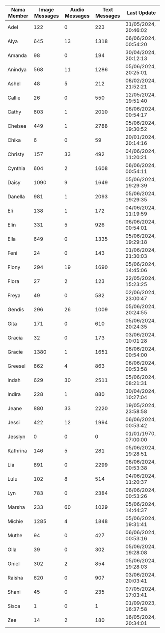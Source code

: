| Nama Member | Image Messages | Audio Messages | Text Messages | Last Update |
| ------ | -------------- | -------------- | ------------- | ------------ |
| Adel | 122 | 0 | 223 | 31/05/2024, 20:46:02 |
| Alya | 645 | 13 | 1318 | 06/06/2024, 00:54:20 |
| Amanda | 98 | 0 | 194 | 30/04/2024, 20:12:13 |
| Anindya | 568 | 11 | 1286 | 05/06/2024, 20:25:01 |
| Ashel | 48 | 5 | 212 | 08/02/2024, 21:52:21 |
| Callie | 26 | 0 | 550 | 12/05/2024, 19:51:40 |
| Cathy | 803 | 1 | 2010 | 06/06/2024, 00:54:17 |
| Chelsea | 449 | 1 | 2788 | 05/06/2024, 19:30:52 |
| Chika | 6 | 0 | 59 | 20/01/2024, 20:14:16 |
| Christy | 157 | 33 | 492 | 04/06/2024, 11:20:21 |
| Cynthia | 604 | 2 | 1608 | 06/06/2024, 00:54:11 |
| Daisy | 1090 | 9 | 1649 | 05/06/2024, 19:29:39 |
| Danella | 981 | 1 | 2093 | 05/06/2024, 19:29:35 |
| Eli | 138 | 1 | 172 | 04/06/2024, 11:19:59 |
| Elin | 331 | 5 | 926 | 06/06/2024, 00:54:01 |
| Ella | 649 | 0 | 1335 | 05/06/2024, 19:29:18 |
| Feni | 24 | 0 | 143 | 01/06/2024, 21:30:03 |
| Fiony | 294 | 19 | 1690 | 05/06/2024, 14:45:06 |
| Flora | 27 | 2 | 123 | 22/05/2024, 15:23:25 |
| Freya | 49 | 0 | 582 | 02/06/2024, 23:00:47 |
| Gendis | 296 | 26 | 1009 | 05/06/2024, 20:24:55 |
| Gita | 171 | 0 | 610 | 05/06/2024, 20:24:35 |
| Gracia | 32 | 0 | 173 | 03/06/2024, 10:01:28 |
| Gracie | 1380 | 1 | 1651 | 06/06/2024, 00:54:00 |
| Greesel | 862 | 4 | 863 | 06/06/2024, 00:53:58 |
| Indah | 629 | 30 | 2511 | 05/06/2024, 08:21:31 |
| Indira | 228 | 1 | 880 | 30/04/2024, 10:27:04 |
| Jeane | 880 | 33 | 2220 | 19/05/2024, 23:58:58 |
| Jessi | 422 | 12 | 1994 | 06/06/2024, 00:53:42 |
| Jesslyn | 0 | 0 | 0 | 01/01/1970, 07:00:00 |
| Kathrina | 146 | 5 | 281 | 05/06/2024, 19:28:51 |
| Lia | 891 | 0 | 2299 | 06/06/2024, 00:53:38 |
| Lulu | 102 | 8 | 514 | 04/06/2024, 11:20:37 |
| Lyn | 783 | 0 | 2384 | 06/06/2024, 00:53:26 |
| Marsha | 233 | 60 | 1029 | 05/06/2024, 14:44:37 |
| Michie | 1285 | 4 | 1848 | 05/06/2024, 19:31:41 |
| Muthe | 94 | 0 | 427 | 06/06/2024, 00:53:16 |
| Olla | 39 | 0 | 302 | 05/06/2024, 19:28:08 |
| Oniel | 302 | 2 | 854 | 05/06/2024, 19:28:03 |
| Raisha | 620 | 0 | 907 | 03/06/2024, 20:03:41 |
| Shani | 45 | 0 | 235 | 07/05/2024, 17:03:41 |
| Sisca | 1 | 0 | 1 | 01/09/2023, 16:37:58 |
| Zee | 14 | 2 | 180 | 16/05/2024, 20:34:01 |
